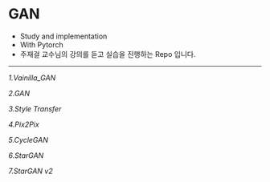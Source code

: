 # GAN

- Study and implementation
- With Pytorch
- 주재걸 교수님의 강의를 듣고 실습을 진행하는 Repo 입니다.

---

*1.Vainilla_GAN*

*2.GAN*

*3.Style Transfer*

*4.Pix2Pix*

*5.CycleGAN*

*6.StarGAN*

*7.StarGAN v2*
